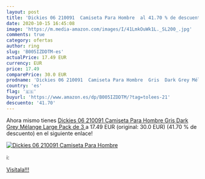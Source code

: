 ```yaml
---
layout: post
title: 'Dickies 06 210091  Camiseta Para Hombre  al 41.70 % de descuento'
date: 2020-10-15 16:45:08
image: 'https://m.media-amazon.com/images/I/41LmkOuWk1L._SL200_.jpg'
comments: true
category: ofertas
author: ring
slug: 'B005IZDDTM-es'
actualPrice: 17.49 EUR
currency: EUR
price: 17.49
comparePrice: 30.0 EUR
prodname: 'Dickies 06 210091  Camiseta Para Hombre  Gris  Dark Grey Mélange   Large   Pack de 3 '
country: 'es'
flag: '🇪🇸'
buyurl: 'https://www.amazon.es/dp/B005IZDDTM/?tag=tolees-21'
descuento: '41.70'
---
```


Ahora mismo tienes [Dickies 06 210091  Camiseta Para Hombre  Gris  Dark Grey Mélange   Large   Pack de 3 ](https://www.amazon.es/dp/B005IZDDTM/?tag=tolees-21) a 17.49 EUR (original: 30.0 EUR) (41.70 %  de descuento) en el siguiente enlace!

[![Dickies 06 210091  Camiseta Para Hombre ](https://m.media-amazon.com/images/I/41LmkOuWk1L._SL200_.jpg)](https://www.amazon.es/dp/B005IZDDTM/?tag=tolees-21)

ℹ️:


[Visítala!!!](https://www.amazon.es/dp/B005IZDDTM/?tag=tolees-21)
